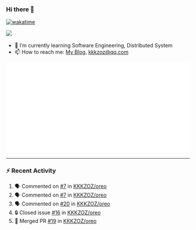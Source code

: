 ### Hi there 👋

[![wakatime](https://wakatime.com/badge/user/3d3cd454-4851-419e-ab98-0f85a4d69dbf.svg)](https://wakatime.com/@3d3cd454-4851-419e-ab98-0f85a4d69dbf)

![](https://komarev.com/ghpvc/?username=kkkzoz&color=green)

- 🌱 I’m currently learning Software Engineering, Distributed System
- 📫 How to reach me: [My Blog](https://blog.kkkzoz.top/), <kkkzoz@qq.com>

![](https://raw.githubusercontent.com/kkkzoz/github-stats/actions_branch/generated_images/languages.svg)

---

### :zap: Recent Activity

<!--START_SECTION:activity-->
1. 🗣 Commented on [#7](https://github.com/KKKZOZ/oreo/issues/7#issuecomment-3166885700) in [KKKZOZ/oreo](https://github.com/KKKZOZ/oreo)
2. 🗣 Commented on [#7](https://github.com/KKKZOZ/oreo/issues/7#issuecomment-3166874633) in [KKKZOZ/oreo](https://github.com/KKKZOZ/oreo)
3. 🗣 Commented on [#20](https://github.com/KKKZOZ/oreo/pull/20#issuecomment-3166277638) in [KKKZOZ/oreo](https://github.com/KKKZOZ/oreo)
4. 🔒 Closed issue [#16](https://github.com/KKKZOZ/oreo/issues/16) in [KKKZOZ/oreo](https://github.com/KKKZOZ/oreo)
5. 🎉 Merged PR [#19](https://github.com/KKKZOZ/oreo/pull/19) in [KKKZOZ/oreo](https://github.com/KKKZOZ/oreo)
<!--END_SECTION:activity-->

<!--
**KKKZOZ/KKKZOZ** is a ✨ _special_ ✨ repository because its `README.md` (this file) appears on your GitHub profile.

Here are some ideas to get you started:

- 🔭 I’m currently working on ...
- 🌱 I’m currently learning ...
- 👯 I’m looking to collaborate on ...
- 🤔 I’m looking for help with ...
- 💬 Ask me about ...
- 📫 How to reach me: ...
- 😄 Pronouns: ...
- ⚡ Fun fact: ...
-->
